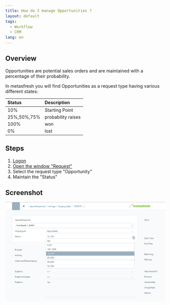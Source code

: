 ```yaml
---
title: How do I manage Opportunities ?
layout: default
tags:
  - Workflow
  - CRM
lang: en
---
```


## Overview
Opportunities are potential sales orders and are maintained with a percentage of their probability.

In metasfresh you will find Opportunities as a request type having various different states:

| Status     | Description     |
| :------------- | :------------- |
| 10%        |  Starting Point
| 25%,50%,75%| probability raises
| 100% | won
| 0% | lost



## Steps

1. [Logon](Logon)
1. [Open the window "Request"](Menu)
1. Select the request type "Opportunity"
1. Maintain the "Status"


## Screenshot

![](assets/CRM_Vorgang_Opportunities-9bb57.png)
